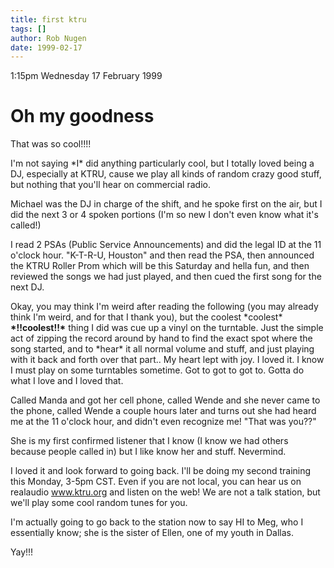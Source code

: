 ```yaml
---
title: first ktru
tags: []
author: Rob Nugen
date: 1999-02-17
---
```


<p class=date>1:15pm Wednesday 17 February 1999</p>

<p><h1>Oh my goodness</h1>

<p>That was so cool!!!!

<p>I'm not saying *I* did anything particularly cool, but I totally loved being a DJ, especially at KTRU, cause we play all kinds of random crazy good stuff, but nothing that you'll hear on commercial radio.

<p>Michael was the DJ in charge of the shift, and he spoke first on the air, but I did the next 3 or 4 spoken portions (I'm so new I don't even know what it's called!)

<p>I read 2 PSAs (Public Service Announcements) and did the legal ID at the 11 o'clock hour.  "K-T-R-U, Houston" and then read the PSA, then announced the KTRU Roller Prom which will be this Saturday and hella fun, and then reviewed the songs we had just played, and then cued the first song for the next DJ.

<p>Okay, you may think I'm weird after reading the following (you may already think I'm weird, and for that I thank you), but the coolest *coolest* <b>*!!coolest!!*</b> thing I did was cue up a vinyl on the turntable. Just the simple act of zipping the record around by hand to find the exact spot where the song started, and to *hear* it all normal volume and stuff, and just playing with it back and forth over that part..  My heart lept with joy. I loved it. I know I must play on some turntables sometime. Got to got to got to. Gotta do what I love and I loved that.

<p>Called Manda and got her cell phone, called Wende and she never came to the phone, called Wende a couple hours later and turns out she had heard me at the 11 o'clock hour, and didn't even recognize me!  "That was you??"  

<p>She is my first confirmed listener that I know (I know we had others because people called in) but I like know her and stuff.
Nevermind.

<p>I loved it and look forward to going back.  I'll be doing my second training this Monday, 3-5pm CST.  Even if you are not local, you can hear us on realaudio <a href="http://www.ktru.org">www.ktru.org</a> and listen on the web!  We are not a talk station, but we'll play some cool random tunes for you.

<p>I'm actually going to go back to the station now to say HI to Meg, who I essentially know; she is the sister of Ellen, one of my youth in Dallas.

<p>Yay!!!
